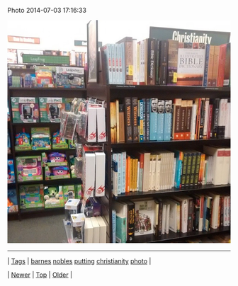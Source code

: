 <!--
title: Photo 2014-07-03 17
date: 2020-06-28T15:27:00.342Z
tags: barnes, nobles, putting, christianity, photo
-->


Photo 2014-07-03 17:16:33

![](90671462184-0.jpg)

<!--BOTTOM-POST-NAVIGATION-->
---

| [Tags](tags.md) | [barnes](tag-barnes.md) [nobles](tag-nobles.md) [putting](tag-putting.md) [christianity](tag-christianity.md) [photo](tag-photo.md) |

| [Newer](90661464069.md) | [Top](index.md) | [Older](90680005053.md) |
